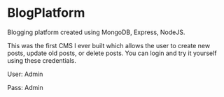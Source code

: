# BlogPlatform
Blogging platform created using MongoDB, Express, NodeJS. 

This was the first CMS I ever built which allows the user to create new posts, update old posts, or delete posts. You can login and try it yourself using these credentials.

User: Admin

Pass: Admin
